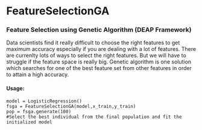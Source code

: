 # FeatureSelectionGA
### Feature Selection using Genetic Algorithm (DEAP Framework)

Data scientists find it really difficult to choose the right features to get maximum accuracy especially if you are dealing with a lot of features. There are currenlty lots of ways to select the right features. But we will have to struggle if the feature space is really big. Genetic algorithm is one solution which searches for one of the best feature set from other features in order to attain a high accuracy.

#### Usage:
```
model = LogisticRegression()
fsga = FeatureSelectionGA(model,x_train,y_train)
pop = fsga.generate(100)
#Select the best individual from the final population and fit the initialized model
```



